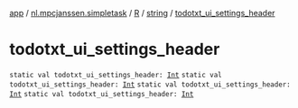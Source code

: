 [app](../../../index.md) / [nl.mpcjanssen.simpletask](../../index.md) / [R](../index.md) / [string](index.md) / [todotxt_ui_settings_header](.)

# todotxt_ui_settings_header

`static val todotxt_ui_settings_header: `[`Int`](https://kotlinlang.org/api/latest/jvm/stdlib/kotlin/-int/index.html)
`static val todotxt_ui_settings_header: `[`Int`](https://kotlinlang.org/api/latest/jvm/stdlib/kotlin/-int/index.html)
`static val todotxt_ui_settings_header: `[`Int`](https://kotlinlang.org/api/latest/jvm/stdlib/kotlin/-int/index.html)
`static val todotxt_ui_settings_header: `[`Int`](https://kotlinlang.org/api/latest/jvm/stdlib/kotlin/-int/index.html)
